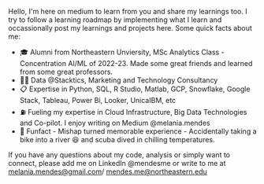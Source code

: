 Hello, I'm here on medium to learn from you and share my learnings too. I try to follow a learning roadmap by implementing what I learn and occassionally post my learnings and projects here. Some quick facts about me:
 - 🎓 Alumni from Northeastern Unviersity, MSc Analytics Class - Concentration AI/ML of 2022-23. Made some great friends and learned from some great professors. 
 - 🧑‍🏭 Data @Stacktics, Marketing and Technology Consultancy
 - 📋 Expertise in Python, SQL, R Studio, Matlab, GCP, Snowflake, Google Stack, Tableau, Power Bi, Looker, UnicaIBM, etc
 - ⛽ Fueling my expertise in Cloud Infrastructure, Big Data Technologies and Co-pilot. I enjoy writing on Medium @melania.mendes 
 - 🌝 Funfact - Mishap turned memorable experience - Accidentally taking a bike into a river  😆 and scuba dived in chilling temperatures.

If you have any questions about my code, analysis or simply want to connect, please add me on LinkedIn @mendesme or write to me at melania.mendes@gmail.com/ mendes.me@northeastern.edu
